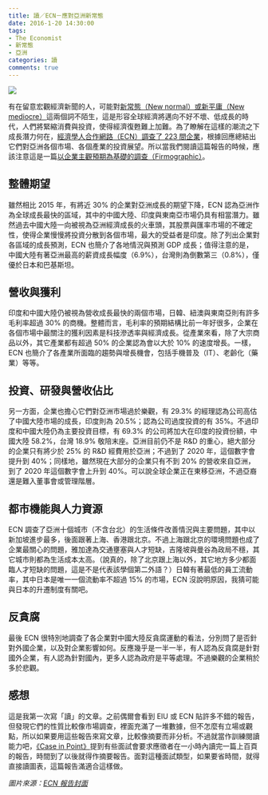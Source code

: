 ```yaml
---
title: 讀／ECN－應對亞洲新常態
date: 2016-1-20 14:30:00
tags: 
- The Economist
- 新常態
- 亞洲
categories: 讀
comments: true
---
```

![](cover.jpg)

有在留意宏觀經濟新聞的人，可能對[新常態（New normal）或新平庸（New mediocre）](http://wiki.mbalib.com/zh-tw/%E7%BB%8F%E6%B5%8E%E6%96%B0%E5%B8%B8%E6%80%81)這兩個詞不陌生，這是形容全球經濟將邁向不好不壞、低成長的時代，人們將緊縮消費與投資，使得經濟復甦難上加難。為了瞭解在這樣的潮流之下成長潛力何在，[經濟學人合作網路（ECN）調查了 223 間企業](https://www.facebook.com/TheEIU/photos/a.10150625608153728.403098.6431878727/10153842296008728/?type=3)，根據回應總結出它們對亞洲各個市場、各個產業的投資展望。所以當我們閱讀這篇報告的時候，應該注意這是一篇[以企業主觀預期為基礎的調查（Firmographic）](https://en.wikipedia.org/wiki/Firmographics)。<!--more-->

## 整體期望
雖然相比 2015 年，有將近 30% 的企業對亞洲成長的期望下降，ECN 認為亞洲作為全球成長最快的區域，其中的中國大陸、印度與東南亞市場仍具有相當潛力。雖然過去中國大陸一向被視為亞洲經濟成長的火車頭，其股票與匯率市場的不確定性，使得企業慢慢將投資分散到各個市場，最大的受益者是印度。除了列出企業對各區域的成長預測，ECN 也簡介了各地情況與預測 GDP 成長；值得注意的是，中國大陸有著亞洲最高的薪資成長幅度（6.9%），台灣則為倒數第三（0.8%），僅優於日本和巴基斯坦。

## 營收與獲利
印度和中國大陸仍被視為營收成長最快的兩個市場，日韓、紐澳與東南亞則有許多毛利率超過 30% 的商機。整體而言，毛利率的預期結構比前一年好很多，企業在各個市場中最關注的獲利因素是科技滲透率與經濟成長。從產業來看，除了大宗商品以外，其它產業都有超過 50% 的企業認為會以大於 10% 的速度增長。一樣，ECN 也簡介了各產業所面臨的趨勢與增長機會，包括手機普及（IT）、老齡化（藥業）等等。

## 投資、研發與營收佔比
另一方面，企業也擔心它們對亞洲市場過於樂觀，有 29.3% 的經理認為公司高估了中國大陸市場的成長，印度則為 20.5%；認為公司過度投資的有 35%。不過印度和中國大陸仍為主要投資目標，有 69.3% 的公司將加大在印度的投資份額，中國大陸 58.2%，台灣 18.9% 敬陪末座。亞洲目前仍不是 R&D 的重心，絕大部分的企業只有將少於 25% 的 R&D 經費用於亞洲；不過到了 2020 年，這個數字會提升到 40%；同樣地，雖然現在大部分的企業只有不到 20% 的營收來自亞洲，到了 2020 年這個數字會上升到 40%。可以說全球企業正在東移亞洲，不過亞裔還是難入董事會或管理階層。

## 都市機能與人力資源
ECN 調查了亞洲十個城市（不含台北）的生活條件改善情況與主要問題，其中以新加坡進步最多，後面跟著上海、香港跟北京。不過上海跟北京的環境問題也成了企業最關心的問題，雅加達為交通壅塞與人才短缺，吉隆坡與曼谷為政局不穩，其它城市則都為生活成本太高。（說真的，除了北京跟上海以外，其它地方多少都面臨人才短缺的問題，這是不是代表該學個第二外語？）日韓有著最低的員工流動率，其中日本是唯一一個流動率不超過 15% 的市場，ECN 沒說明原因，我猜可能與日本的升遷制度有關吧。

## 反貪腐
最後 ECN 很特別地調查了各企業對中國大陸反貪腐運動的看法，分別問了是否針對外國企業，以及對企業影響如何。反應幾乎是一半一半，有人認為反貪腐是針對國外企業，有人認為針對國內，更多人認為政府是平等處理。不過樂觀的企業稍於多於悲觀。

## 感想
這是我第一次寫「讀」的文章。之前偶爾會看到 EIU 或 ECN 貼許多不錯的報告，但發現它們的性質比較像市場調查，裡面充滿了一堆數據，但不怎麼有立場或觀點，所以如果要用這些報告來寫文章，比較像摘要而非分析。不過就當作訓練閱讀能力吧，[《Case in Point》](http://www.amazon.com/Case-In-Point-Interview-Preparation/dp/0971015880)提到有些面試會要求應徵者在一小時內讀完一篇上百頁的報告，時間到了以後就得作摘要報告。面對這種面試類型，如果要省時間，就得直接讀圖表，這篇報告滿適合這樣做。

*圖片來源：[ECN 報告封面](https://www.facebook.com/TheEIU/photos/a.10150625608153728.403098.6431878727/10153842296008728/?type=3)*
